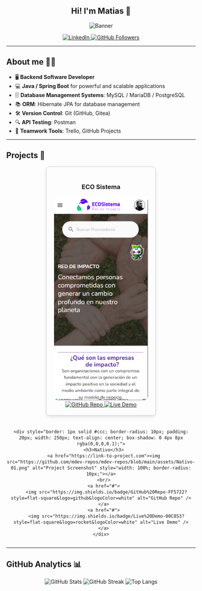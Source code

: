 ## <div align="center">Hi! I'm Matias 👋</div>

<p align="center">
  <img src="https://github.com/user-attachments/assets/68b71ec1-eeb9-42b0-8da5-867f89554098" alt="Banner" />
</p>

<!-- Aquí podrías cambiar la imagen del banner si prefieres algo más retro o en estilo pixel art -->
<!-- Ejemplo de banner retro: https://github.com/path/to/pixel-art-banner.png -->

<div align="center">
  <!-- Badges con enlaces personalizados -->
  <a href="https://www.linkedin.com/in/mnm-dev" target="_blank">
    <img src="https://img.shields.io/badge/-LinkedIn-blue?style=flat-square&logo=Linkedin&logoColor=white" alt="LinkedIn" />
  </a>
  <a href="https://github.com/mdev-repos?tab=followers">
    <img src="https://img.shields.io/github/followers/mdev-repos?label=GitHub%20Followers&style=flat-square" alt="GitHub Followers" />
  </a>
  <!-- Puedes agregar más badges según tus preferencias -->
</div>

---

## About me 👨‍💻

- 🖥️ **Backend Software Developer**
- 💻 **Java / Spring Boot** for powerful and scalable applications
- 🗄️ **Database Management Systems**: MySQL / MariaDB / PostgreSQL
- 📚 **ORM**: Hibernate JPA for database management
- 🛠️ **Version Control**: Git (GitHub, Gitea)
- 🔍 **API Testing**: Postman
- 🤝 **Teamwork Tools**: Trello, GitHub Projects

---

## Projects 🚀

<div align="center">
  <div style="display: flex; justify-content: center; gap: 20px; flex-wrap: wrap;">
    <div style="border: 1px solid #ccc; border-radius: 10px; padding: 20px; width: 250px; text-align: center; box-shadow: 0 4px 8px rgba(0,0,0,0.1);">
      <h3>ECO Sistema</h3>
      <a href="https://github.com/mdev-repos/EcoSistema-WebApp-v01"><img src="https://github.com/mdev-repos/mdev-repos/blob/main/assets/ECOSistema-03.png" alt="Project Screenshot" style="width: 100%; border-radius: 10px;"></a>
      <br/>
      <a href="https://github.com/mdev-repos/EcoSistema-WebApp-v01">
        <img src="https://img.shields.io/badge/GitHub%20Repo-FF5722?style=flat-square&logo=github&logoColor=white" alt="GitHub Repo" />
      </a>
      <a href="#">
        <img src="https://img.shields.io/badge/Live%20Demo-00C853?style=flat-square&logo=rocket&logoColor=white" alt="Live Demo" />
      </a>
    </div>
    
    <div style="border: 1px solid #ccc; border-radius: 10px; padding: 20px; width: 250px; text-align: center; box-shadow: 0 4px 8px rgba(0,0,0,0.1);">
      <h3>Nativo</h3>
      <a href="https://link-to-project.com"><img src="https://github.com/mdev-repos/mdev-repos/blob/main/assets/Nativo-01.png" alt="Project Screenshot" style="width: 100%; border-radius: 10px;"></a>
      <br/>
      <a href="#">
        <img src="https://img.shields.io/badge/GitHub%20Repo-FF5722?style=flat-square&logo=github&logoColor=white" alt="GitHub Repo" />
      </a>
      <a href="#">
        <img src="https://img.shields.io/badge/Live%20Demo-00C853?style=flat-square&logo=rocket&logoColor=white" alt="Live Demo" />
      </a>
    </div>
  </div>
</div>


---

## GitHub Analytics 📊

<p align="center">
  <img src="https://github-readme-stats.vercel.app/api?username=mdev-repos&show_icons=true&theme=radical" alt="GitHub Stats" />
  <img src="https://github-readme-streak-stats.herokuapp.com/?user=mdev-repos&theme=radical" alt="GitHub Streak" />
  <img src="https://github-readme-stats.vercel.app/api/top-langs/?username=mdev-repos&layout=compact&theme=radical" alt="Top Langs" />
</p>

<!-- Puedes explorar más métricas en: https://github.com/anuraghazra/github-readme-stats -->


<!--
**mdev-repos/mdev-repos** is a ✨ _special_ ✨ repository because its `README.md` (this file) appears on your GitHub profile.

Here are some ideas to get you started:

- 🔭 I’m currently working on ...
- 🌱 I’m currently learning ...
- 👯 I’m looking to collaborate on ...
- 🤔 I’m looking for help with ...
- 💬 Ask me about ...
- 📫 How to reach me: ...
- 😄 Pronouns: ...
- ⚡ Fun fact: ...
-->
